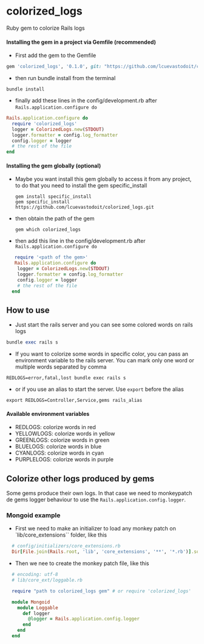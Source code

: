 # colorized_logs
Ruby gem to colorize Rails logs

#### Installing the gem in a project via Gemfile (recommended)
-  First add the gem to the Gemfile
```ruby
gem 'colorized_logs', '0.1.0', git: "https://github.com/lcuevastodoit/colorized_logs.git", branch: 'main'
```
-  then run bundle install from the terminal
```shell
bundle install
```
-  finally add these lines in the config/development.rb after `Rails.application.configure do`

```ruby
Rails.application.configure do
  require 'colorized_logs'
  logger = ColorizedLogs.new(STDOUT)
  logger.formatter = config.log_formatter
  config.logger = logger
  # the rest of the file
end
```

#### Installing the gem globally (optional)
- Maybe you want install this gem globally to access it from any project, to do that you need to install the gem specific_install

  ```shell
  gem install specific_install
  gem specific_install https://github.com/lcuevastodoit/colorized_logs.git
  ```
- then obtain the path of the gem
  ```shell
  gem which colorized_logs
  ```

-  then add this line in the config/development.rb after `Rails.application.configure do`

```ruby
   require '<path of the gem>'
   Rails.application.configure do
    logger = ColorizedLogs.new(STDOUT)
    logger.formatter = config.log_formatter
    config.logger = logger
    # the rest of the file
  end
```

## How to use
-  Just start the rails server and you can see some colored words on rails logs
  ```ruby
  bundle exec rails s
  ```
- If you want to colorize some words in specific color, you can pass an environment variable to the rails server. You can mark only one word or multiple words separated by comma

```shell
REDLOGS=error,fatal,lost bundle exec rails s
```

-  or if you use an alias to start the server. Use `export` before the alias

```shell
export REDLOGS=Controller,Service,gems rails_alias
```
#### Available environment variables
-  REDLOGS: colorize words in red
-  YELLOWLOGS: colorize words in yellow
-  GREENLOGS: colorize words in green
-  BLUELOGS: colorize words in blue
-  CYANLOGS: colorize words in cyan
-  PURPLELOGS: colorize words in purple

## Colorize other logs produced by gems
  Some gems produce their own logs. In that case we need to monkeypatch de gems logger behaviour to use the `Rails.application.config.logger`.

###  Mongoid example
  - First we need to make an initializer to load any monkey patch on `lib/core_extensions`` folder, like this
  ```ruby
    # config/initializers/core_extensions.rb
    Dir[File.join(Rails.root, 'lib', 'core_extensions', '**', '*.rb')].sort.each { |l| require l }
  ```
  - Then we nee to create the monkey patch file, like this
  ```ruby
    # encoding: utf-8
    # lib/core_ext/loggable.rb

    require "path to colorized_logs gem" # or require 'colorized_logs'

    module Mongoid
      module Loggable
        def logger
          @logger = Rails.application.config.logger
        end
      end
    end
  ```

